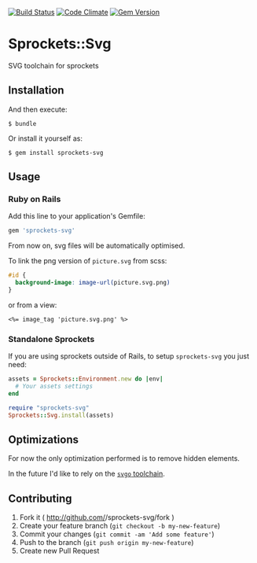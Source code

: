 [![Build Status](https://travis-ci.org/byroot/sprockets-svg.svg)](https://travis-ci.org/byroot/sprockets-svg)
[![Code Climate](https://codeclimate.com/github/byroot/sprockets-svg.png)](https://codeclimate.com/github/byroot/sprockets-svg)
[![Gem Version](https://badge.fury.io/rb/sprockets-svg.png)](http://badge.fury.io/rb/sprockets-svg)

# Sprockets::Svg

SVG toolchain for sprockets

## Installation


And then execute:

    $ bundle

Or install it yourself as:

    $ gem install sprockets-svg

## Usage

### Ruby on Rails

Add this line to your application's Gemfile:

```ruby
gem 'sprockets-svg'
```

From now on, svg files will be automatically optimised.

To link the png version of `picture.svg` from scss:

```scss
#id {
  background-image: image-url(picture.svg.png)
}
```

or from a view:

```erb
<%= image_tag 'picture.svg.png' %>
```

### Standalone Sprockets

If you are using sprockets outside of Rails, to setup `sprockets-svg` you just need:

```ruby
assets = Sprockets::Environment.new do |env|
  # Your assets settings
end

require "sprockets-svg"
Sprockets::Svg.install(assets)
```

## Optimizations

For now the only optimization performed is to remove hidden elements.

In the future I'd like to rely on the [`svgo` toolchain](https://github.com/svg/svgo).

## Contributing

1. Fork it ( http://github.com/<my-github-username>/sprockets-svg/fork )
2. Create your feature branch (`git checkout -b my-new-feature`)
3. Commit your changes (`git commit -am 'Add some feature'`)
4. Push to the branch (`git push origin my-new-feature`)
5. Create new Pull Request
